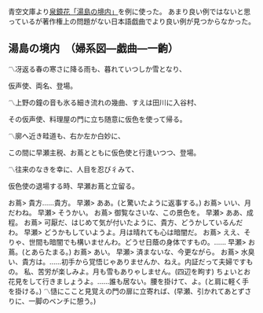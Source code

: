 <!-- playscript-make-title -->

青空文庫より[泉鏡花「湯島の境内」](https://www.aozora.gr.jp/cards/000050/card3578.html)を例に使った。
あまり良い例ではないと思っているが著作権上の問題がない日本語戯曲でより良い例が見つからなかった。

## 湯島の境内　（婦系図―戯曲―一齣）

〽冴返る春の寒さに降る雨も、暮れていつしか雪となり、

仮声使、両名、登場。

〽上野の鐘の音も氷る細き流れの幾曲、すえは田川に入谷村、

その仮声使、料理屋の門に立ち随意に仮色を使って帰る。

〽廓へ近き畦道も、右か左か白妙に、

この間に早瀬主税、お蔦とともに仮色使と行逢いつつ、登場。

〽往来のなきを幸に、人目を忍び彳みて、

仮色使の退場する時、早瀬お蔦と立留る。

お蔦> 貴方……貴方。
早瀬> ああ。(と驚いたように返事する。)
お蔦> いい、月だわね。
早瀬> そうかい。
お蔦> 御覧なさいな、この景色を。
早瀬> ああ、成程。
お蔦> 可厭だ、はじめて気が付いたように、貴方、どうかしているんだわ。
早瀬> どうかもしていようよ。月は晴れても心は暗闇だ。
お蔦> ええ、そりゃ、世間も暗闇でも構いませんわ。どうせ日蔭の身体ですもの。……
早瀬> お蔦。(とあらたまる。)
お蔦> あい。
早瀬> 済まないな、今更ながら。
お蔦> 水臭い、貴方は。……初手から覚悟じゃありませんか、ねえ。内証だって夫婦ですもの。
      私、苦労が楽しみよ。月も雪もありゃしません。(四辺を眗す)
			ちょいとお花見をして行きましょうよ。……誰も居ない。腰を掛けて、よ。(と肩に軽く手を掛ける。)
      〽慥にここと見覚えの門の扉に立寄れば、(早瀬、引かれてあとずさりに、一脚のベンチに憩う。)
